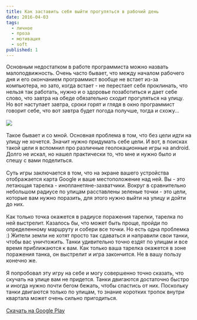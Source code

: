 ```yaml
---
title: Как заставить себя выйти прогуляться в рабочий день
date: 2016-04-03
tags:
  - личное
  - проза
  - мотивация
  - soft
published: 1
---
```


Основным недостатком в работе программиста можно назвать малоподвижность. Очень часто бывает, что между началом рабочего дня и его окончанием программист вообще не встает из-за компьютера, но зато, когда встает - не перестает себя проклинать, что нельзя так работать, нужно и о здоровье позаботиться и дает себе слово, что завтра на обеде обязательно сходит прогуляться на улицу. Но вот наступает завтра, сроки горят и глядя в окно программист говорит себе, что вот завтра будет погода получше, тогда и схожу...
<br><br>
<img src="/i/home-invasion.jpg">
<br><br>
Такое бывает и со мной. Основная проблема в том, что без цели идти на улицу не хочется. Значит нужно придумать себе цели. И вот, в поисках такой цели я вспомнил про различные геолокационные игры на android. Долго не искал, но нашел практически то, что мне и нужно было и спешу с вами поделиться.
<br><br>
Суть игры заключается в том, что на экране вашего устройства отображается карта Google и ваше местоположение над ней. Вы - это летающая тарелка - инопланетяне-захватчики. Вокруг в сравнительно небольшом радиусе по улицам расставлены зеленые точки - это цели, которые вам нужно поразить, для этого нужно выйти на улицу и дойти до них.
<br><br>
Как только точка окажется в радиусе поражения тарелки, тарелка по ней выстрелит. Казалось бы, что может быть проще, пройди по определенному маршруту и собери все точки. Но есть одна проблемка :) Жители земли не хотят просто так сдаваться и направили свои танки, чтобы вас уничтожить. Танки удивительно точно ездят по улицам и все время приближаются к вам. Как только ваша тарелка окажется в зоне поражения танка, он выстрелит и игра закончится. Не в вашу пользу конечно же.
<br><br>
Я попробовал эту игру на себе и могу совершенно точно сказать, что скучать на улице вам не придется. Танки двигаются достаточно быстро и иногда нужно почти бегом бежать, чтобы спастись от них. Поскольку танки двигаются только по улицам, то знание коротких тропок внутри квартала может очень сильно пригодиться.
<br><br>
<a href="https://play.google.com/store/apps/details?id=de.swagner.homeinvasion&amp;feature=search_result&amp;hl=ru" target="_blank">Скачать на Google Play</a>